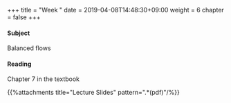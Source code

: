 +++
title = "Week "
date = 2019-04-08T14:48:30+09:00
weight = 6
chapter = false
+++

#### Subject

Balanced flows

#### Reading
Chapter 7 in the textbook

{{%attachments title="Lecture Slides" pattern=".*(pdf)"/%}}
